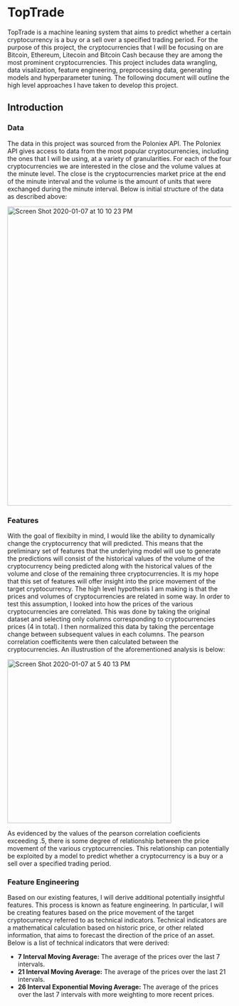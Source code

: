 # TopTrade

TopTrade is a machine leaning system that aims to predict whether a certain cryptocurrency is a buy or a sell over a specified trading period. For the purpose of this project, the cryptocurrencies that I will be focusing on are Bitcoin, Ethereum, Litecoin and Bitcoin Cash because they are among the most prominent cryptocurrencies. This project includes data wrangling, data visalization, feature engineering, preprocessing data, generating models and hyperparameter tuning. The following document will outline the high level approaches I have taken to develop this project. 

## Introduction
### Data
The data in this project was sourced from the Poloniex API. The Poloniex API gives access to data from the most popular cryptocurrencies, including the ones that I will be using, at a variety of granularities. For each of the four cryptocurrencies we are interested in the close and the volume values at the minute level. The close is the cryptocurrencies market price at the end of the minute interval and the volume is the amount of units that were exchanged during the minute interval. Below is initial structure of the data as described above: 

<img width="672" alt="Screen Shot 2020-01-07 at 10 10 23 PM" src="https://user-images.githubusercontent.com/34798787/71947517-1f1e6900-319b-11ea-960d-d607dd76753b.png">

### Features 
With the goal of flexibilty in mind, I would like the ability to dynamically change the cryptocurrency that will predicted. This means that the preliminary set of features that the underlying model will use to generate the predictions will consist of the historical values of the volume of the cryptocurrency being predicted along with the historical values of the volume and close of the remaining three cryptocurrencies. It is my hope that this set of features will offer insight into the price movement of the target cryptocurrency. The high level hypothesis I am making is that the prices and volumes of cryptocurrencies are related in some way. In order to test this assumption, I looked into how the prices of the various cryptocurrencies are correlated. This was done by taking the original dataset and selecting only columns corresponding to cryptocurrencies prices (4 in total). I then normalized this data by taking the percentage change between subsequent values in each columns. The pearson correlation coefficitents were then calculated between the cryptocurrencies. An illustrustion of the aforementioned analysis is below: 

<img width="368" alt="Screen Shot 2020-01-07 at 5 40 13 PM" src="https://user-images.githubusercontent.com/34798787/71948527-47f42d80-319e-11ea-82f5-9a3725bb2551.png">

As evidenced by the values of the pearson correlation coeficients exceeding .5, there is some degree of relationship between the price movement of the various cryptocurrencies. This relationship can potentially be exploited by a model to predict whether a cryptocurrency is a buy or a sell over a specified trading period. 

### Feature Engineering
Based on our existing features, I will derive additional potentially insightful features. This process is known as feature engineering. In particular, I will be creating features based on the price movement of the target cryptocurrency referred to as technical indicators. Technical indicators are a mathematical calculation based on historic price, or other related information, that aims to forecast the direction of the price of an asset. Below is a list of technical indicators that were derived: 

- **7 Interval Moving Average:** The average of the prices over the last 7 intervals.
- **21 Interval Moving Average:** The average of the prices over the last 21 intervals.
- **26 Interval Exponential Moving Average:** The average of the prices over the last 7 intervals with more weighting to more recent prices. 

